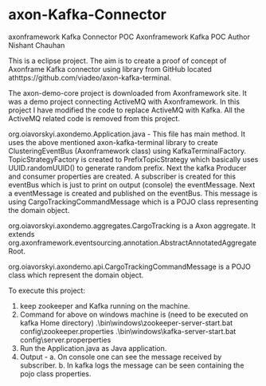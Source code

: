 # axon-Kafka-Connector
axonframework Kafka Connector POC
Axonframework Kafka POC 
Author Nishant Chauhan

This is a eclipse project. The aim is to create a proof of concept of Axonframe Kafka connector using library from GitHub located athttps://github.com/viadeo/axon-kafka-terminal.

The axon-demo-core project is downloaded from Axonframework site. It was a demo project connecting ActiveMQ with Axonframework.
In this project I have modified the code to replace ActiveMQ with Kafka. All the ActiveMQ related code is removed from this project.

org.oiavorskyi.axondemo.Application.java - This file has main method. 
It uses the above mentioned axon-kafka-terminal library to create ClusteringEventBus (Axonframework class) using KafkaTerminalFactory.
TopicStrategyFactory is created to PrefixTopicStrategy which basically uses UUID.randomUUID() to generate random prefix.
Next the kafka Producer and consumer properties are created.
A subscriber is created for this eventBus which is just to print on output (console) the eventMessage.
Next a eventMessage is created and published on the eventBus. This message is using CargoTrackingCommandMessage which is a POJO class representing the domain object. 

org.oiavorskyi.axondemo.aggregates.CargoTracking is a Axon aggregate. It extends org.axonframework.eventsourcing.annotation.AbstractAnnotatedAggregateRoot.

org.oiavorskyi.axondemo.api.CargoTrackingCommandMessage is a POJO class which represent the domain object.

To execute this project:
1) keep zookeeper and Kafka running on the machine. 
2) Command for above on windows machine is (need to be executed on kafka Home directory)
.\bin\windows\zookeeper-server-start.bat config\zookeeper.properties
.\bin\windows\kafka-server-start.bat config\server.properperties
3) Run the Application.java as Java application. 
4) Output -
a. On console one can see the message received by subscriber. 
b. In kafka logs the message can be seen containing the pojo class properties. 
